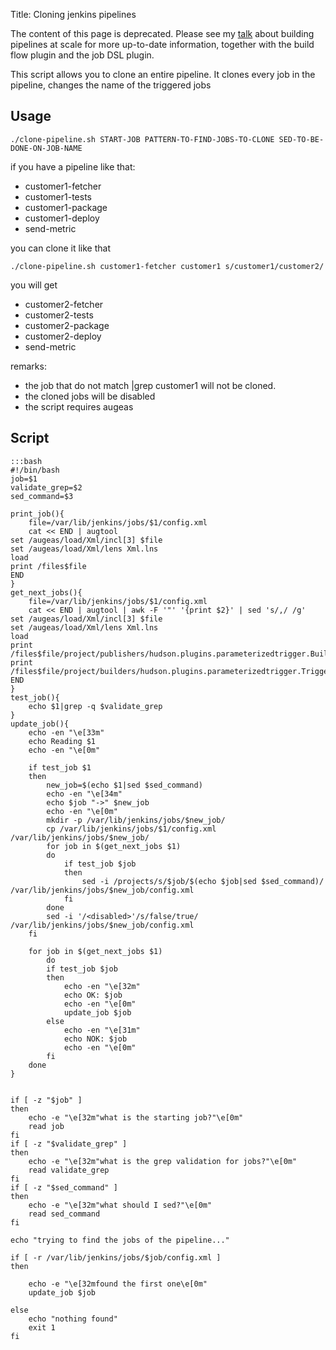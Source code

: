 Title: Cloning jenkins pipelines

<div class="box error">The content of this page is deprecated. Please see my <a href="http://www.youtube.com/watch?v=xeqk8v7IVCE">talk</a> about building pipelines at scale for more up-to-date information, together with the build flow plugin and the job DSL plugin.</div>

This script allows you to clone an entire pipeline. It clones every job in the pipeline, changes the name of the triggered jobs

Usage
---

    ./clone-pipeline.sh START-JOB PATTERN-TO-FIND-JOBS-TO-CLONE SED-TO-BE-DONE-ON-JOB-NAME

if you have a pipeline like that:

  * customer1-fetcher
  * customer1-tests
  * customer1-package
  * customer1-deploy
  * send-metric

you can clone it like that

    ./clone-pipeline.sh customer1-fetcher customer1 s/customer1/customer2/

you will get

  * customer2-fetcher
  * customer2-tests
  * customer2-package
  * customer2-deploy
  * send-metric

remarks:

  * the job that do not match |grep customer1 will not be cloned.
  * the cloned jobs will be disabled
  * the script requires augeas

Script
---

    :::bash
    #!/bin/bash
    job=$1
    validate_grep=$2
    sed_command=$3
    
    print_job(){
        file=/var/lib/jenkins/jobs/$1/config.xml
        cat << END | augtool
    set /augeas/load/Xml/incl[3] $file
    set /augeas/load/Xml/lens Xml.lns
    load
    print /files$file
    END
    }
    get_next_jobs(){
        file=/var/lib/jenkins/jobs/$1/config.xml
        cat << END | augtool | awk -F '"' '{print $2}' | sed 's/,/ /g'
    set /augeas/load/Xml/incl[3] $file
    set /augeas/load/Xml/lens Xml.lns
    load
    print /files$file/project/publishers/hudson.plugins.parameterizedtrigger.BuildTrigger/configs/hudson.plugins.parameterizedtrigger.BuildTriggerConfig/projects/#text
    print /files$file/project/builders/hudson.plugins.parameterizedtrigger.TriggerBuilder/configs/hudson.plugins.parameterizedtrigger.BlockableBuildTriggerConfig/projects/#text
    END
    }
    test_job(){
        echo $1|grep -q $validate_grep
    }
    update_job(){
        echo -en "\e[33m"
        echo Reading $1
        echo -en "\e[0m"
    
        if test_job $1
        then
            new_job=$(echo $1|sed $sed_command)
            echo -en "\e[34m"
            echo $job "->" $new_job
            echo -en "\e[0m"
            mkdir -p /var/lib/jenkins/jobs/$new_job/
            cp /var/lib/jenkins/jobs/$1/config.xml /var/lib/jenkins/jobs/$new_job/
            for job in $(get_next_jobs $1)
            do
                if test_job $job
                then
                    sed -i /projects/s/$job/$(echo $job|sed $sed_command)/ /var/lib/jenkins/jobs/$new_job/config.xml
                fi
            done
            sed -i '/<disabled>'/s/false/true/ /var/lib/jenkins/jobs/$new_job/config.xml
        fi
    
        for job in $(get_next_jobs $1)
            do
            if test_job $job
            then
                echo -en "\e[32m"
                echo OK: $job
                echo -en "\e[0m"
                update_job $job
            else
                echo -en "\e[31m"
                echo NOK: $job
                echo -en "\e[0m"
            fi
        done
    }
    
    
    if [ -z "$job" ]
    then
        echo -e "\e[32m"what is the starting job?"\e[0m"
        read job
    fi
    if [ -z "$validate_grep" ]
    then
        echo -e "\e[32m"what is the grep validation for jobs?"\e[0m"
        read validate_grep
    fi
    if [ -z "$sed_command" ]
    then
        echo -e "\e[32m"what should I sed?"\e[0m"
        read sed_command
    fi
    
    echo "trying to find the jobs of the pipeline..."
    
    if [ -r /var/lib/jenkins/jobs/$job/config.xml ]
    then
    
        echo -e "\e[32mfound the first one\e[0m"
        update_job $job
    
    else
        echo "nothing found"
        exit 1
    fi

